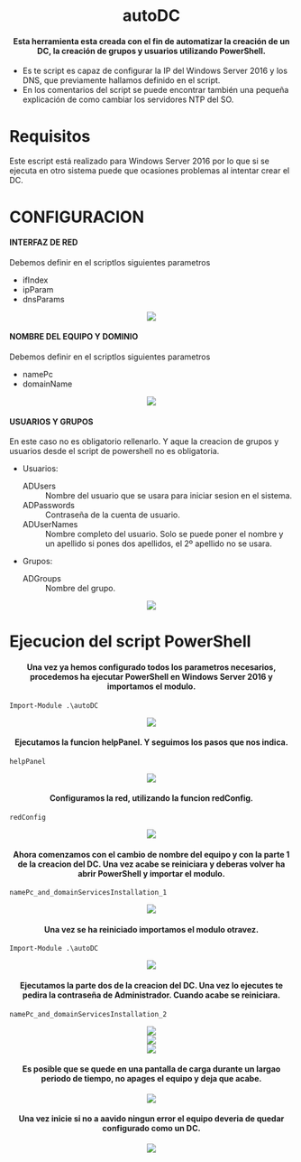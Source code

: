<div align="center">
  <h1>autoDC</h1>
  <h4>Esta herramienta esta creada con el fin de automatizar la creación de un DC, la creación de grupos y usuarios utilizando PowerShell.</h4>
</div>
<ul>
    <li>Es te script es capaz de configurar la IP del Windows Server 2016 y los DNS, que previamente hallamos definido en el script.</li>
    <li>En los comentarios del script se puede encontrar también una pequeña explicación de como cambiar los servidores NTP del SO.</li>
</ul> 

Requisitos
======
Este escript está realizado para Windows Server 2016 por lo que si se ejecuta en otro sistema puede que ocasiones problemas al intentar crear el DC.


CONFIGURACION
======
<h4>INTERFAZ DE RED</h4>
<p>Debemos definir en el scriptlos siguientes parametros</p>
<ul>
    <li>ifIndex</li>
    <li>ipParam</li>
    <li>dnsParams</li>
</ul> 
<div align="center">
  <img src="img/conf/red.png">
</div>

<h4>NOMBRE DEL EQUIPO Y DOMINIO</h4>
<p>Debemos definir en el scriptlos siguientes parametros</p>
<ul>
    <li>namePc</li>
    <li>domainName</li>
</ul> 
<div align="center">
  <img src="img/conf/userDomain.png">
</div>
<h4>USUARIOS Y GRUPOS</h4>
<p>En este caso no es obligatorio rellenarlo. Y aque la creacion de grupos y usuarios desde el script de powershell no es obligatoria.</p>
<ul>
    <li>Usuarios:</li>
    <dl>
      <dt>ADUsers</dt>
      <dd>Nombre del usuario que se usara para iniciar sesion en el sistema.</dd>
      <dt>ADPasswords</dt>
      <dd>Contraseña de la cuenta de usuario.<dd>
      <dt>ADUserNames</dt>
      <dd>Nombre completo del usuario. Solo se puede poner el nombre y un apellido si pones dos apellidos, el 2º apellido no se usara.</dd>
    </dl>
    <li>Grupos:</li>
    <dl>
      <dt>ADGroups</dt>
      <dd>Nombre del grupo.</dd>
    </dl>
</ul> 
<div align="center">
  <img src="img/conf/userGrup.png">
</div>

Ejecucion del script PowerShell
======
<div align="center">
  <h4>Una vez ya hemos configurado todos los parametros necesarios, procedemos ha ejecutar PowerShell en Windows Server 2016 y importamos el modulo.</h4>
</div>

    Import-Module .\autoDC
    
<div align="center">
  <img src="img/autoDC_1.png">
</div>

<div align="center">
  <h4>Ejecutamos la funcion helpPanel. Y seguimos los pasos que nos indica.</h4>
</div>

    helpPanel
    
<div align="center">
  <img src="img/autoDC_2.png">
</div>

<div align="center">
  <h4>Configuramos la red, utilizando la funcion redConfig.</h4>
</div>

    redConfig
    
<div align="center">
  <img src="img/autoDC_3.png">
</div>

<div align="center">
  <h4>Ahora comenzamos con el cambio de nombre del equipo y con la parte 1 de la creacion del DC. Una vez acabe se reiniciara y deberas volver ha abrir PowerShell y importar el modulo.</h4>
</div>

    namePc_and_domainServicesInstallation_1
    
<div align="center">
  <img src="img/autoDC_4.png">
</div>

<div align="center">
  <h4>Una vez se ha reiniciado importamos el modulo otravez.</h4>
</div>

    Import-Module .\autoDC
    
<div align="center">
  <img src="img/autoDC_5.png">
</div>

<div align="center">
  <h4>Ejecutamos la parte dos de la creacion del DC. Una vez lo ejecutes te pedira la contraseña de Administrador. Cuando acabe se reiniciara.</h4>
</div>

    namePc_and_domainServicesInstallation_2
    
<div align="center">
  <img src="img/autoDC_6.png"><br>
  <img src="img/autoDC_7.png"><br>
  <img src="img/autoDC_8.png"><br>
</div>

<div align="center">
  <h4>Es posible que se quede en una pantalla de carga durante un largao periodo de tiempo, no apages el equipo y deja que acabe.</h4>
</div>
  
<div align="center">
  <img src="img/autoDC_9.png"><br>
</div>

<div align="center">
  <h4>Una vez inicie si no a aavido ningun error el equipo deveria de quedar configurado como un DC.</h4>
</div>
    
<div align="center">
  <img src="img/autoDC_10.png"><br>
</div>
